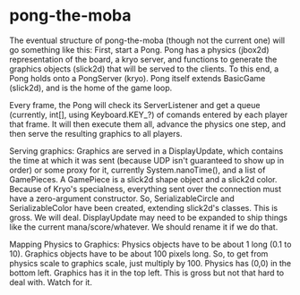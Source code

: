 pong-the-moba
=============

The eventual structure of pong-the-moba (though not the current one) will go something like this:
First, start a Pong. Pong has a physics (jbox2d) representation of the board, a kryo server, and functions
to generate the graphics objects (slick2d) that will be served to the clients. To this end, a Pong holds
onto a PongServer (kryo). Pong itself extends BasicGame (slick2d), and is the home of the game loop. 

Every frame, the Pong will check its ServerListener and get a queue (currently, int[], using Keyboard.KEY_?) of
comands entered by each player that frame. It will then execute them all, advance the physics one step, and 
then serve the resulting graphics to all players.

Serving graphics:
Graphics are served in a DisplayUpdate, which contains the time at which it was sent (because UDP isn't guaranteed
to show up in order) or some proxy for it, currently System.nanoTime(), and a list of GamePieces. A GamePiece is
a slick2d shape object and a slick2d color. Because of Kryo's specialness, everything sent over the connection
must have a zero-argument constructor. So, SerializableCircle and SerializableColor have been created, extending
slick2d's classes. This is gross. We will deal. DisplayUpdate may need to be expanded to ship things like the
current mana/score/whatever. We should rename it if we do that.

Mapping Physics to Graphics:
Physics objects have to be about 1 long (0.1 to 10). Graphics objects have to be about 100 pixels long. So,
to get from physics scale to graphics scale, just multiply by 100. Physics has (0,0) in the bottom left. Graphics
has it in the top left. This is gross but not that hard to deal with. Watch for it. 
